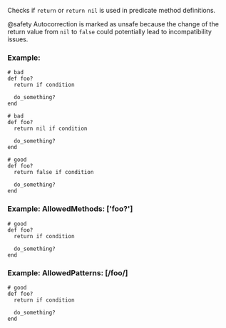 Checks if `return` or `return nil` is used in predicate method definitions.

@safety
    Autocorrection is marked as unsafe because the change of the return value
    from `nil` to `false` could potentially lead to incompatibility issues.

### Example:
    # bad
    def foo?
      return if condition

      do_something?
    end

    # bad
    def foo?
      return nil if condition

      do_something?
    end

    # good
    def foo?
      return false if condition

      do_something?
    end

### Example: AllowedMethods: ['foo?']
    # good
    def foo?
      return if condition

      do_something?
    end

### Example: AllowedPatterns: [/foo/]
    # good
    def foo?
      return if condition

      do_something?
    end
